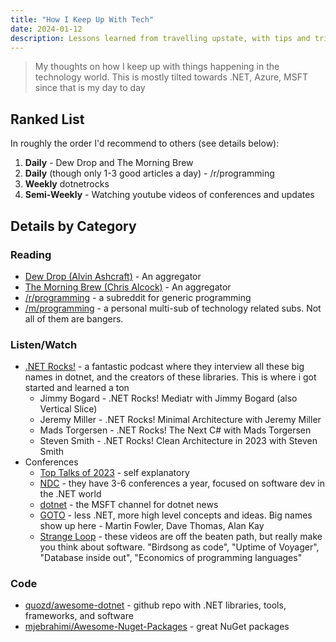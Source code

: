 ```yaml
---
title: "How I Keep Up With Tech"
date: 2024-01-12
description: Lessons learned from travelling upstate, with tips and tricks.
---
```


> My thoughts on how I keep up with things happening in the technology world. This is mostly tilted towards .NET, Azure, MSFT since
that is my day to day


## Ranked List

In roughly the order I'd recommend to others (see details below):
1. **Daily** - Dew Drop and The Morning Brew
2. **Daily** (though only 1-3 good articles a day) - /r/programming
3. **Weekly** dotnetrocks
5. **Semi-Weekly** - Watching youtube videos of conferences and updates


## Details by Category

### Reading
- [Dew Drop (Alvin Ashcraft)](https://www.alvinashcraft.com/) - An aggregator
- [The Morning Brew (Chris Alcock)](cwa.me.uk) - An aggregator
- [/r/programming](https://old.reddit.com/r/programming) - a subreddit for generic programming
- [/m/programming](https://www.reddit.com/user/cookingapplebear/m/programming/) - a personal multi-sub of technology related subs. Not all of them are bangers.

### Listen/Watch
- [.NET Rocks!](https://www.dotnetrocks.com/) - a fantastic podcast where they interview all these big names in dotnet, and the creators of these libraries.
  This is where i got started and learned a ton
  - Jimmy Bogard - .NET Rocks! Mediatr with Jimmy Bogard (also Vertical Slice)
  - Jeremy Miller - .NET Rocks! Minimal Architecture with Jeremy Miller
  - Mads Torgersen - .NET Rocks! The Next C# with Mads Torgersen
  - Steven Smith - .NET Rocks! Clean Architecture in 2023 with Steven Smith
- Conferences
  - [Top Talks of 2023](https://techtalksweekly.substack.com/p/top-tech-talks-of-2023) - self explanatory
  - [NDC](https://www.youtube.com/@NDC) - they have 3-6 conferences a year, focused on software dev in the .NET world
  - [dotnet](https://www.youtube.com/@dotnet) - the MSFT channel for dotnet news
  - [GOTO](https://www.youtube.com/@GOTO-) - less .NET, more high level concepts and ideas. Big names show up here - Martin Fowler, Dave Thomas, Alan Kay
  - [Strange Loop](https://www.youtube.com/@StrangeLoopConf) - these videos are off the beaten path, but really make you think about software.
    "Birdsong as code", "Uptime of Voyager", "Database inside out", "Economics of programming languages"

### Code
- [quozd/awesome-dotnet](https://github.com/quozd/awesome-dotnet) - github repo with .NET libraries, tools, frameworks, and software
- [mjebrahimi/Awesome-Nuget-Packages](https://github.com/mjebrahimi/Awesome-Nuget-Packages) - great NuGet packages
